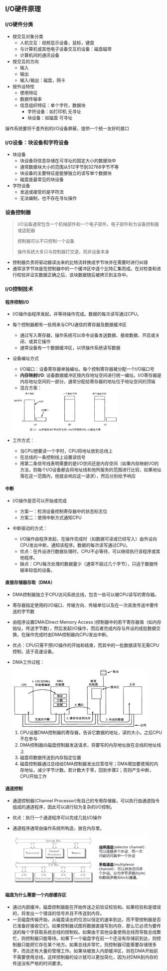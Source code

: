 

## I/O硬件原理

### I/O硬件分类

- 按交互对象分类
  - 人机交互：视频显示设备，鼠标，键盘
  - 与计算机或其他电子设备交互的设备：磁盘磁带
  - 计算机间的通讯设备
- 按交互的方向
  - 输入
  - 输出
  - 输入/输出：磁盘，网卡
- 按外设特性
  - 使用特征
  - 数据传输率
  - 信息组织特征：单个字符，数据块
    - 字符设备：如打印机   无寻址
    - 块设备：如磁盘   可寻址

操作系统要将千差外别的I/O设备屏蔽，提供一个统一友好的接口

### I/O设备：块设备和字符设备

- 块设备
  - 块设备将信息存储在可寻址的固定大小的数据块中
  - 通常数据块大小的范围从512字节到32768字节不等
  - 块设备的主要特征是能够独立的读写单个数据块
  - 磁盘是最常见的块设备
- 字符设备
  - 发送或接受的是字符流
  - 无法编制，也不存在寻址操作

### 设备控制器

> I/O设备通常包含一个机械部件和一个电子部件。电子部件称为设备控制器或适配器
>
> 控制器可以不只控制一个设备
>
> 操作系统大多只与控制器打交道，而非设备本身

- 控制器负责将驱动器读出来的比特流转换成字节块并在需要时进行纠错
- 通常该字节块是在控制器中的一个缓冲区中逐个比特汇集而成。在对检查和进行校验并证实数据正确之后，该块数据随后被拷贝到主存中。

### I/O控制技术

#### 程序控制I/O

- I/O操作由程序发起，并等待操作完成。数据的每次读写通过CPU。

- 每个控制器都有一些用来与CPU通信的寄存器及数据缓冲区

  	- 通过写入寄存器，操作系统可以命令设备发送数据、接收数据、开启或关闭、或其它操作
  	- 通常设备有一个数据缓冲区，以供操作系统读写数据

- 设备编址方式

  - I/O端口：设备寄存器单独编址。每个控制寄存器被分配一个I/O端口号
  - **内存映射I/O**: 设备数据缓冲区按内存地址空间进行统一编址。I/O寄存器是内存地址空间的一部分。通常分配给寄存器的地址位于地址空间的顶端
  - 混合方案：

  <img src = "控制IO.png" width=70%>

- 工作方式：

  - 当CPU想要读一个字时，CPU将地址放到总线上
  - 在总线的一条控制线上设置读信号
  - 用第二条信号线表明需要的是I/O空间还是内存空间（如果内存映射I/O的方法，则每个I/O设备都会将地址线和他所服务的范围进行比较，如果地址落在这一范围内，他就会响应这一请求），然后分别给予响应

#### 中断

- I/O操作是否可以开始或完成
  - 方案一：检测设备控制寄存器中的状态标志位
  - 方案二：使用中断方式通知CPU

- 中断驱动的方式：
  - I/O操作由程序发起，在操作完成时（如数据可读或已经写入）由外设向CPU发出中断，通知该程序。数据的每次读写通过CPU。
  - 优点：在外设进行数据处理时，CPU不必等待，可以继续执行该程序或其他程序。
  - 缺点：CPU每次处理的数据量少（通常不超过几个字节），只适于数据传输率较低的设备。

#### 直接存储器存取（DMA）

- DMA控制器独立于CPU访问系统总线，包含一些可以被CPU读写的寄存器。
- 寄存器指定使用的I/O端口、传输方向、传输单位以及在一次突发传送中要传送的字节数

- 由程序设置DMA(Direct Memory Access )控制器中的若干寄存器值（如内存始址，传送字节数），然后发起I/O操作，而后者完成内存与外设的成批数据交换，在操作完成时由DMA控制器向CPU发出中断。

- 优点：CPU只需干预I/O操作的开始和结束，而其中的一批数据读写无需CPU控制，适于高速设备。

- DMA工作过程：

  <img src = "DMA传送.png" width=90%>

  1. CPU设置DMA控制器的寄存器，告诉它数据的地址，读的大小。之后CPU不在参与
  2. DMA控制器向磁盘控制器发送请求，将要写的内存地址放在总线的地址线上
  3. 磁盘将数据传送到内存指定位置
  4. 磁盘控制器通过总线给DMA控制器发出应答信号；DMA增加要使用的内存地址，减少字节计数。若计数大于零，回到步骤2；否则产生中断，CPU开始工作

#### 通道控制

- 通道控制器(Channel Processor)有自己的专用存储器，可以执行由通道指令组成的通道程序，因此可以进行较为复杂的I/O控制。

- 优点：执行一个通道程序可以完成几批I/O操作

- 通道程序通常由操作系统所构造，放在内存里。

  <img src = "通道控制.png" width=90%>

#### 磁盘为什么需要一个内部缓存区

- 通过内部缓冲，磁盘控制器能在开始传送之前验证校验和。如果校验和是错误的，将发出一个错误的信号并且不传送到内存。
- 一旦磁盘传输开始，从磁盘读出的位流以恒定的速率到达，而不管控制器是否已准备好接收它们。如果控制器试图将数据直接写到内存，那么它必须为要传送的每个字获取系统总线的控制权。如果由于其他设备使用总线而导致总线繁忙，则控制器只能等待。如果下一个磁盘字在前一个还没有存储前到达，则控制器只能把它存在某个地方。如果总线非常忙，则控制器可能需要存储很多字，而且还有大量的管理工作。如果块被放入内部缓冲区，则在DMA开始前不需要使用总线，这样控制器的设计就可以更加简化，因为对DMA到内存的传送没有严格的时间要求。
  

